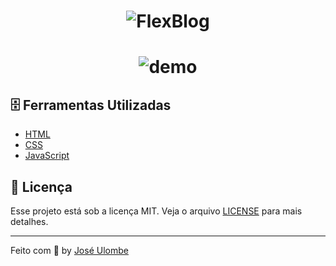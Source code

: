 <h1 align="center">
    <img alt="FlexBlog" src="https://ik.imagekit.io/jlzh3neixu/flexblog_01hnbOVdygs.png" />
</h1>

<h1 align="center">
    <img alt="demo" src="https://ik.imagekit.io/jlzh3neixu/20200609_175304_kcnafhnqu.gif" />
</h1>

## :file_cabinet: Ferramentas Utilizadas

- [HTML](https://developer.mozilla.org/pt-PT/docs/Web/HTML)
- [CSS](https://developer.mozilla.org/pt-PT/docs/Web/CSS)
- [JavaScript](https://developer.mozilla.org/pt-PT/docs/Web/JavaScript)


## :memo: Licença

Esse projeto está sob a licença MIT. Veja o arquivo [LICENSE](/LICENSE) para mais detalhes.

---

Feito com :purple_heart: by [José Ulombe](https://www.linkedin.com/in/jos%C3%A9-ulombe-31744480/)
